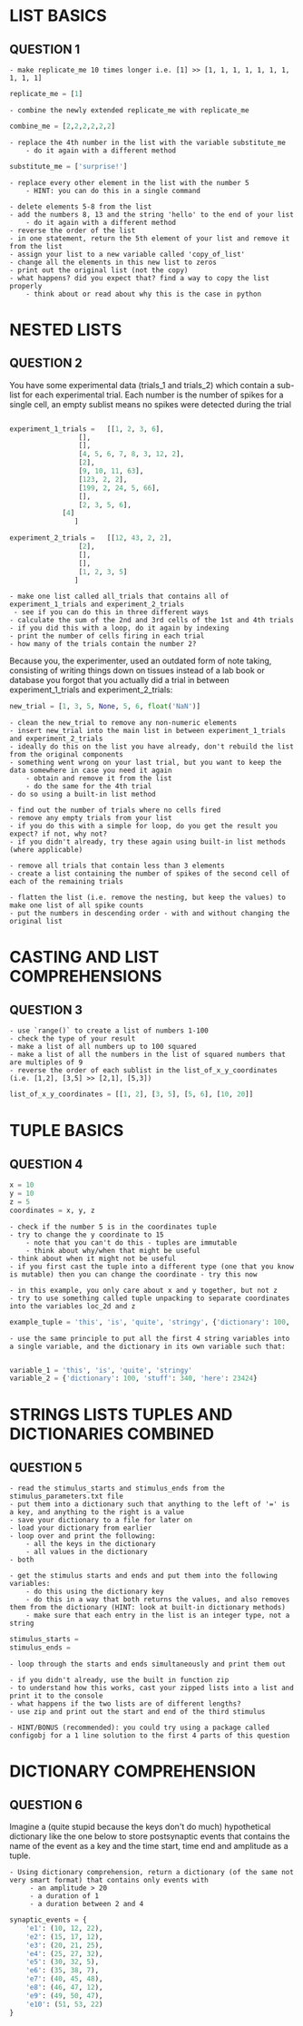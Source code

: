 LIST BASICS
===========


QUESTION 1
----------


    - make replicate_me 10 times longer i.e. [1] >> [1, 1, 1, 1, 1, 1, 1, 1, 1, 1]

```python
replicate_me = [1]
```

    - combine the newly extended replicate_me with replicate_me

```python
combine_me = [2,2,2,2,2,2]
```

    - replace the 4th number in the list with the variable substitute_me
    	- do it again with a different method

```python
substitute_me = ['surprise!']
```

    - replace every other element in the list with the number 5
    	- HINT: you can do this in a single command
    
    - delete elements 5-8 from the list
    - add the numbers 8, 13 and the string 'hello' to the end of your list
    	- do it again with a different method
    - reverse the order of the list
    - in one statement, return the 5th element of your list and remove it from the list
    - assign your list to a new variable called 'copy_of_list'
    - change all the elements in this new list to zeros
    - print out the original list (not the copy)
    - what happens? did you expect that? find a way to copy the list properly
    	- think about or read about why this is the case in python


NESTED LISTS
============

QUESTION 2
----------

You have some experimental data (trials_1 and trials_2) which contain a sub-list for each experimental trial. Each number is the number of spikes for a single cell, an empty sublist means no spikes were detected during the trial


```python

experiment_1_trials =   [[1, 2, 3, 6],
		         [],
		         [],
		         [4, 5, 6, 7, 8, 3, 12, 2],
		         [2],
		         [9, 10, 11, 63],
		         [123, 2, 2],
		         [199, 2, 24, 5, 66],
		         [],
		         [2, 3, 5, 6], 
			 [4]
		        ]

experiment_2_trials =   [[12, 43, 2, 2],
		         [2],
		         [],
		         [],
		         [1, 2, 3, 5]
		        ]
```

    - make one list called all_trials that contains all of experiment_1_trials and experiment_2_trials
   	 - see if you can do this in three different ways
    - calculate the sum of the 2nd and 3rd cells of the 1st and 4th trials
    - if you did this with a loop, do it again by indexing
    - print the number of cells firing in each trial
    - how many of the trials contain the number 2?


Because you, the experimenter, used an outdated form of note taking, consisting of writing things down on tissues instead of a lab book or database you forgot that you actually did a trial in between experiment_1_trials and experiment_2_trials:

```python
new_trial = [1, 3, 5, None, 5, 6, float('NaN')]
```

    - clean the new_trial to remove any non-numeric elements
    - insert new_trial into the main list in between experiment_1_trials and experiment_2_trials
    - ideally do this on the list you have already, don't rebuild the list from the original components
    - something went wrong on your last trial, but you want to keep the data somewhere in case you need it again
    	- obtain and remove it from the list
    	- do the same for the 4th trial
	- do so using a built-in list method

    - find out the number of trials where no cells fired
    - remove any empty trials from your list
    - if you do this with a simple for loop, do you get the result you expect? if not, why not?
    - if you didn't already, try these again using built-in list methods (where applicable)

    - remove all trials that contain less than 3 elements
    - create a list containing the number of spikes of the second cell of each of the remaining trials

    - flatten the list (i.e. remove the nesting, but keep the values) to make one list of all spike counts
    - put the numbers in descending order - with and without changing the original list 


CASTING AND LIST COMPREHENSIONS
===============================

QUESTION 3
----------

    - use `range()` to create a list of numbers 1-100
    - check the type of your result
    - make a list of all numbers up to 100 squared 
    - make a list of all the numbers in the list of squared numbers that are multiples of 9
    - reverse the order of each sublist in the list_of_x_y_coordinates (i.e. [1,2], [3,5] >> [2,1], [5,3])

```python
list_of_x_y_coordinates = [[1, 2], [3, 5], [5, 6], [10, 20]]
```

TUPLE BASICS
============

QUESTION 4
----------

```python
x = 10
y = 10
z = 5
coordinates = x, y, z
```

    - check if the number 5 is in the coordinates tuple
    - try to change the y coordinate to 15
    	- note that you can't do this - tuples are immutable
    	- think about why/when that might be useful
	- think about when it might not be useful
    - if you first cast the tuple into a different type (one that you know is mutable) then you can change the coordinate - try this now

    - in this example, you only care about x and y together, but not z
    - try to use something called tuple unpacking to separate coordinates into the variables loc_2d and z

```python
example_tuple = 'this', 'is', 'quite', 'stringy', {'dictionary': 100, 'stuff': 340, 'here': 23424}
```

    - use the same principle to put all the first 4 string variables into a single variable, and the dictionary in its own variable such that:
```python

variable_1 = 'this', 'is', 'quite', 'stringy'
variable_2 = {'dictionary': 100, 'stuff': 340, 'here': 23424}
```


STRINGS LISTS TUPLES AND DICTIONARIES COMBINED
==============================================

QUESTION 5
----------


    - read the stimulus_starts and stimulus_ends from the stimulus_parameters.txt file
    - put them into a dictionary such that anything to the left of '=' is a key, and anything to the right is a value
    - save your dictionary to a file for later on
    - load your dictionary from earlier
    - loop over and print the following: 
    	- all the keys in the dictionary
    	- all values in the dictionary
	- both

    - get the stimulus starts and ends and put them into the following variables:
    	- do this using the dictionary key
    	- do this in a way that both returns the values, and also removes them from the dictionary (HINT: look at built-in dictionary methods)
    	- make sure that each entry in the list is an integer type, not a string

```python
stimulus_starts =
stimulus_ends =
```

    - loop through the starts and ends simultaneously and print them out

    - if you didn't already, use the built in function zip
    - to understand how this works, cast your zipped lists into a list and print it to the console
    - what happens if the two lists are of different lengths?
    - use zip and print out the start and end of the third stimulus

    - HINT/BONUS (recommended): you could try using a package called configobj for a 1 line solution to the first 4 parts of this question


DICTIONARY COMPREHENSION
========================

QUESTION 6
----------

Imagine a (quite stupid because the keys don't do much) hypothetical dictionary like the one below to store postsynaptic events that contains the name of the event as a key and the time start, time end and amplitude as a tuple.
	
	- Using dictionary comprehension, return a dictionary (of the same not very smart format) that contains only events with
		 - an amplitude > 20
		 - a duration of 1
		 - a duration between 2 and 4

```python
synaptic_events = {
    'e1': (10, 12, 22),
    'e2': (15, 17, 12),
    'e3': (20, 21, 25),
    'e4': (25, 27, 32),
    'e5': (30, 32, 5),
    'e6': (35, 38, 7),
    'e7': (40, 45, 48),
    'e8': (46, 47, 12),
    'e9': (49, 50, 47),
    'e10': (51, 53, 22)
}
```




